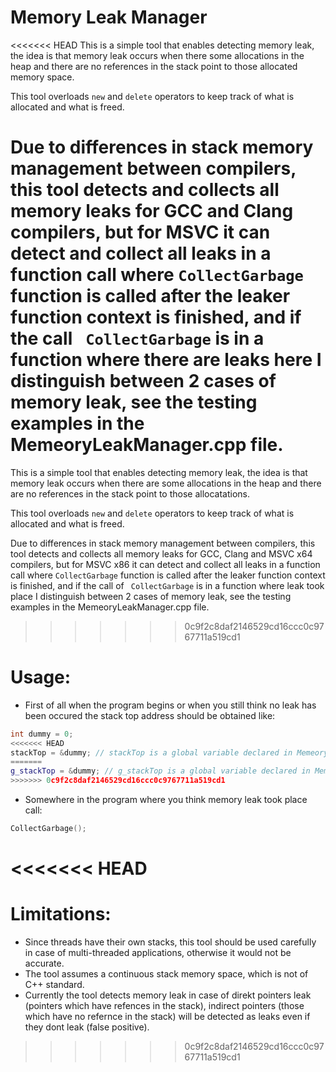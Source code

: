 # Memory Leak Manager
<<<<<<< HEAD
This is a simple tool that enables detecting memory leak, the idea is that memory leak occurs when there some allocations in the heap and there are no references in the stack point to those allocated memory space.

This tool overloads `new` and `delete` operators to keep track of what is allocated and what is freed.

Due to differences in stack memory management between compilers, this tool detects and collects all memory leaks for GCC and Clang compilers, but for MSVC it can detect and collect all leaks in a function call where `CollectGarbage` function is called after the leaker function context is finished, and if the call ` CollectGarbage` is in a function where there are leaks here I distinguish between 2 cases of memory leak, see the testing examples in the MemeoryLeakManager.cpp file.  
=======
This is a simple tool that enables detecting memory leak, the idea is that memory leak occurs when there are some allocations in the heap and there are no references in the stack point to those allocatations.

This tool overloads `new` and `delete` operators to keep track of what is allocated and what is freed.

Due to differences in stack memory management between compilers, this tool detects and collects all memory leaks for GCC, Clang and MSVC x64 compilers, but for MSVC x86 it can detect and collect all leaks in a function call where `CollectGarbage` function is called after the leaker function context is finished, and if the call of ` CollectGarbage` is in a function where leak took place I distinguish between 2 cases of memory leak, see the testing examples in the MemeoryLeakManager.cpp file.  
>>>>>>> 0c9f2c8daf2146529cd16ccc0c9767711a519cd1

# Usage:
- First of all when the program begins or when you still think no leak has been occured the stack top address should be obtained like:
```c++
int dummy = 0;
<<<<<<< HEAD
stackTop = &dummy; // stackTop is a global variable declared in MemeoryLeakManager.hpp
=======
g_stackTop = &dummy; // g_stackTop is a global variable declared in MemeoryLeakManager.hpp
>>>>>>> 0c9f2c8daf2146529cd16ccc0c9767711a519cd1
```
- Somewhere in the program where you think memory leak took place call:
```c++
CollectGarbage();
```
<<<<<<< HEAD
=======

# Limitations:
- Since threads have their own stacks, this tool should be used carefully in case of multi-threaded applications, otherwise it would not be accurate.
- The tool assumes a continuous stack memory space, which is not of C++ standard.  
- Currently the tool detects memory leak in case of direkt pointers leak (pointers which have refences in the stack), indirect pointers (those which have no refernce in the stack) will be detected as leaks even if they dont leak (false positive).  
>>>>>>> 0c9f2c8daf2146529cd16ccc0c9767711a519cd1
